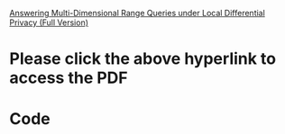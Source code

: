 <!-- # Answering Multi-Dimensional Range Queries under Local Differential Privacy -->



[Answering Multi-Dimensional Range Queries under Local Differential Privacy (Full Version)](https://github.com/YangJianyu-bupt/privmdr/blob/master/Answering%20Multi-Dimensional%20Range%20Queries%20under%20Local%20Differential%20Privacy%20(Full%20Version).pdf)

# Please click the above hyperlink to access the PDF





# Code


